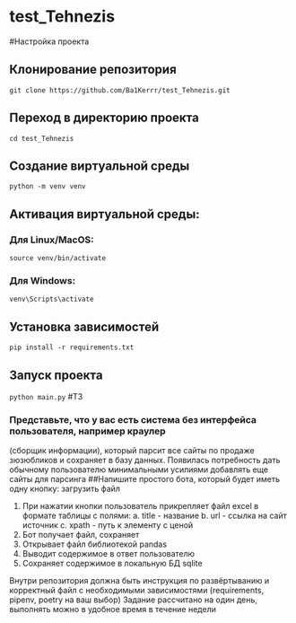 ﻿# test_Tehnezis
#Настройка проекта
## Клонирование репозитория
```` git clone https://github.com/Ba1Kerrr/test_Tehnezis.git ````

## Переход в директорию проекта
```` cd test_Tehnezis ````

## Создание виртуальной среды
```` python -m venv venv ````

## Активация виртуальной среды:
### Для Linux/MacOS:
```` source venv/bin/activate ````
### Для Windows:
```` venv\Scripts\activate ````

## Установка зависимостей
```` pip install -r requirements.txt ````

## Запуск проекта
```` python main.py ````
#ТЗ
### Представьте, что у вас есть система без интерфейса пользователя, например краулер
(сборщик информации), который парсит все сайты по продаже зюзюбликов и сохраняет в
базу данных.
Появилась потребность дать обычному пользователю минимальными усилиями
добавлять еще сайты для парсинга
##Напишите простого бота, который будет иметь одну кнопку: загрузить файл
1. При нажатии кнопки пользователь прикрепляет файл excel в формате таблицы с
полями:
      a. title - название
      b. url - ссылка на сайт источник
      c. xpath - путь к элементу с ценой
3. Бот получает файл, сохраняет
4. Открывает файл библиотекой pandas
5. Выводит содержимое в ответ пользователю
6. Сохраняет содержимое в локальную БД sqlite


Внутри репозитория должна быть инструкция по развёртыванию и корректный файл с
необходимыми зависимостями (requirements, pipenv, poetry на ваш выбор)
Задание рассчитано на один день, выполнять можно в удобное время в течение недели
